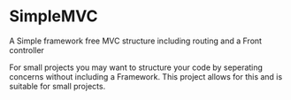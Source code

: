 # SimpleMVC
A Simple framework free MVC structure including routing and a Front controller 

For small projects you may want to structure your code by seperating concerns without including a Framework. This project allows for this and is suitable for small projects.
